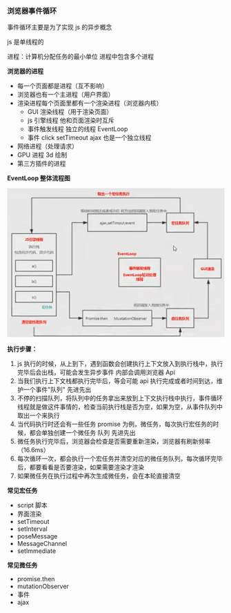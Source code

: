 ### 浏览器事件循环

事件循环主要是为了实现 js 的异步概念

js 是单线程的

进程：计算机分配任务的最小单位
进程中包含多个进程

**浏览器的进程**

- 每一个页面都是进程（互不影响）
- 浏览器也有一个主进程（用户界面）
- 渲染进程每个页面里都有一个渲染进程（浏览器内核）
  - GUI 渲染线程（用于渲染页面）
  - js 引擎线程 他和页面渲染时互斥
  - 事件触发线程 独立的线程 EventLoop
  - 事件 click setTimeout ajax 也是一个独立线程
- 网络进程（处理请求）
- GPU 进程 3d 绘制
- 第三方插件的进程

**EventLoop 整体流程图**

![Alt text](image.png)

**执行步骤：**

1. js 执行的时候，从上到下，遇到函数会创建执行上下文放入到执行栈中，执行完毕后会出栈，可能会发生异步事件 内部会调用浏览器 Api
2. 当我们执行上下文栈都执行完毕后，等会可能 api 执行完成或者时间到达，维护一个事件"队列" 先进先出
3. 不停的扫描队列，将队列中的任务拿出来放到上下文执行栈中执行，事件循环线程就是做这件事情的，检查当前执行栈是否为空，如果为空，从事件队列中取出一个来执行
4. 当代码执行时还会有一些任务 promise 为例，微任务，每次执行宏任务的时候，都会单独创建一个微任务 队列 先进先出
5. 微任务执行完毕后，浏览器会检查是否需要重新渲染，浏览器有刷新频率（16.6ms）
6. 每次循环一次，都会执行一个宏任务并清空对应的微任务队列，每次循环完毕后，都要看看是否要渲染，如果需要渲染才渲染
7. 如果微任务在执行过程中再次生成微任务，会在本轮直接清空

**常见宏任务**

- script 脚本
- 界面渲染
- setTimeout
- setInterval
- poseMessage
- MessageChannel
- setImmediate

**常见微任务**

- promise.then
- mutationObserver
- 事件
- ajax
